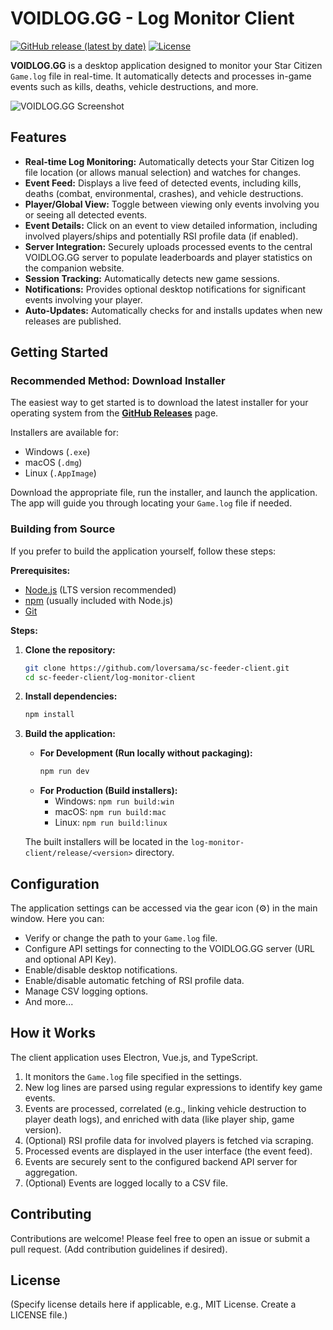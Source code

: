 # VOIDLOG.GG - Log Monitor Client

[![GitHub release (latest by date)](https://img.shields.io/github/v/release/loversama/sc-feeder-client?style=flat-square)](https://github.com/loversama/sc-feeder-client/releases/latest)
[![License](https://img.shields.io/github/license/loversama/sc-feeder-client?style=flat-square)](LICENSE) <!-- Add a LICENSE file if applicable -->

**VOIDLOG.GG** is a desktop application designed to monitor your Star Citizen `Game.log` file in real-time. It automatically detects and processes in-game events such as kills, deaths, vehicle destructions, and more.

![VOIDLOG.GG Screenshot](placeholder.png) <!-- Replace placeholder.png with an actual screenshot path/URL if available -->

## Features

*   **Real-time Log Monitoring:** Automatically detects your Star Citizen log file location (or allows manual selection) and watches for changes.
*   **Event Feed:** Displays a live feed of detected events, including kills, deaths (combat, environmental, crashes), and vehicle destructions.
*   **Player/Global View:** Toggle between viewing only events involving you or seeing all detected events.
*   **Event Details:** Click on an event to view detailed information, including involved players/ships and potentially RSI profile data (if enabled).
*   **Server Integration:** Securely uploads processed events to the central VOIDLOG.GG server to populate leaderboards and player statistics on the companion website.
*   **Session Tracking:** Automatically detects new game sessions.
*   **Notifications:** Provides optional desktop notifications for significant events involving your player.
*   **Auto-Updates:** Automatically checks for and installs updates when new releases are published.

## Getting Started

### Recommended Method: Download Installer

The easiest way to get started is to download the latest installer for your operating system from the **[GitHub Releases](https://github.com/loversama/sc-feeder-client/releases/latest)** page.

Installers are available for:

*   Windows (`.exe`)
*   macOS (`.dmg`)
*   Linux (`.AppImage`)

Download the appropriate file, run the installer, and launch the application. The app will guide you through locating your `Game.log` file if needed.

### Building from Source

If you prefer to build the application yourself, follow these steps:

**Prerequisites:**

*   [Node.js](https://nodejs.org/) (LTS version recommended)
*   [npm](https://www.npmjs.com/) (usually included with Node.js)
*   [Git](https://git-scm.com/)

**Steps:**

1.  **Clone the repository:**
    ```bash
    git clone https://github.com/loversama/sc-feeder-client.git
    cd sc-feeder-client/log-monitor-client
    ```

2.  **Install dependencies:**
    ```bash
    npm install
    ```

3.  **Build the application:**
    *   **For Development (Run locally without packaging):**
        ```bash
        npm run dev
        ```
    *   **For Production (Build installers):**
        *   Windows: `npm run build:win`
        *   macOS: `npm run build:mac`
        *   Linux: `npm run build:linux`

    The built installers will be located in the `log-monitor-client/release/<version>` directory.

## Configuration

The application settings can be accessed via the gear icon (⚙️) in the main window. Here you can:

*   Verify or change the path to your `Game.log` file.
*   Configure API settings for connecting to the VOIDLOG.GG server (URL and optional API Key).
*   Enable/disable desktop notifications.
*   Enable/disable automatic fetching of RSI profile data.
*   Manage CSV logging options.
*   And more...

## How it Works

The client application uses Electron, Vue.js, and TypeScript.

1.  It monitors the `Game.log` file specified in the settings.
2.  New log lines are parsed using regular expressions to identify key game events.
3.  Events are processed, correlated (e.g., linking vehicle destruction to player death logs), and enriched with data (like player ship, game version).
4.  (Optional) RSI profile data for involved players is fetched via scraping.
5.  Processed events are displayed in the user interface (the event feed).
6.  Events are securely sent to the configured backend API server for aggregation.
7.  (Optional) Events are logged locally to a CSV file.

## Contributing

Contributions are welcome! Please feel free to open an issue or submit a pull request. (Add contribution guidelines if desired).

## License

(Specify license details here if applicable, e.g., MIT License. Create a LICENSE file.)
